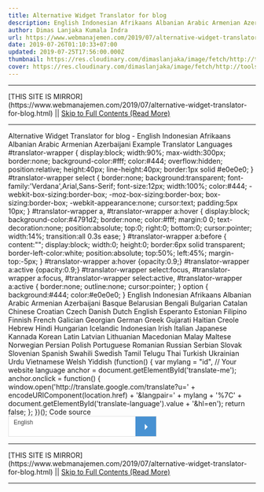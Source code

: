 ```yaml
---
title: Alternative Widget Translator for blog
description: English Indonesian Afrikaans Albanian Arabic Armenian Azerbaijani
author: Dimas Lanjaka Kumala Indra
url: https://www.webmanajemen.com/2019/07/alternative-widget-translator-for-blog.html
date: 2019-07-26T01:10:33+07:00
updated: 2019-07-25T17:56:00.000Z
thumbnail: https://res.cloudinary.com/dimaslanjaka/image/fetch/http://tools.robingood.com/assets/393/1493297085-google-translate-2png.png
cover: https://res.cloudinary.com/dimaslanjaka/image/fetch/http://tools.robingood.com/assets/393/1493297085-google-translate-2png.png
---
```


<hr/> [THIS SITE IS MIRROR](https://www.webmanajemen.com/2019/07/alternative-widget-translator-for-blog.html) || <a href="https://www.webmanajemen.com/2019/07/alternative-widget-translator-for-blog.html" rel="follow" class="button" id="read-more">Skip to Full Contents (Read More)</a> <hr/> Alternative Widget Translator for blog - English Indonesian Afrikaans Albanian Arabic Armenian Azerbaijani Example Translator Languages  #translator-wrapper {     display:block;     width:90%;     max-width:300px;     border:none;     background-color:#fff;     color:#444;     overflow:hidden;     position:relative;     height:40px;     line-height:40px;     border:1px solid #e0e0e0;   }   #translator-wrapper select {     border:none;     background:transparent;     font-family:'Verdana',Arial,Sans-Serif;     font-size:12px;     width:100%;     color:#444;     -webkit-box-sizing:border-box;     -moz-box-sizing:border-box;     box-sizing:border-box;     -webkit-appearance:none;     cursor:text;     padding:5px 10px;   }   #translator-wrapper a,   #translator-wrapper a:hover {     display:block;     background-color:#4791d2;     border:none;     color:#fff;     margin:0 0;     text-decoration:none;     position:absolute;     top:0;     right:0;     bottom:0;     cursor:pointer;     width:14%;     transition:all 0.3s ease;   }   #translator-wrapper a:before {     content:"";     display:block;     width:0;     height:0;     border:6px solid transparent;     border-left-color:white;     position:absolute;     top:50%;     left:45%;     margin-top:-5px;   }   #translator-wrapper a:hover {opacity:0.9;}   #translator-wrapper a:active {opacity:0.9;}   #translator-wrapper select:focus,   #translator-wrapper a:focus,   #translator-wrapper select:active,   #translator-wrapper a:active {     border:none;     outline:none;     cursor:pointer;   }   option {     background:#444;     color:#e0e0e0;   }     
                English          Indonesian          Afrikaans          Albanian          Arabic          Armenian          Azerbaijani          Basque          Belarusian          Bengali          Bulgarian          Catalan          Chinese          Croatian          Czech          Danish          Dutch          English          Esperanto          Estonian          Filipino          Finnish          French          Galician          Georgian          German          Greek          Gujarati          Haitian Creole          Hebrew          Hindi          Hungarian          Icelandic          Indonesian          Irish          Italian          Japanese          Kannada          Korean          Latin          Latvian          Lithuanian          Macedonian          Malay          Maltese          Norwegian          Persian          Polish          Portuguese          Romanian          Russian          Serbian          Slovak          Slovenian          Spanish          Swahili          Swedish          Tamil          Telugu          Thai          Turkish          Ukrainian          Urdu          Vietnamese          Welsh          Yiddish        
    (function() {       var mylang = "id", // Your website language           anchor = document.getElementById('translate-me');       anchor.onclick = function() {           window.open('http://translate.google.com/translate?u=' + encodeURIComponent(location.href) + '&langpair=' + mylang + '%7C' + document.getElementById('translate-language').value + '&hl=en');           return false;       };   })();    Code source
<style type="text/css">
  #translator-wrapper {
    display:block;
    width:90%;
    max-width:300px;
    border:none;
    background-color:#fff;
    color:#444;
    overflow:hidden;
    position:relative;
    height:40px;
    line-height:40px;
    border:1px solid #e0e0e0;
  }
  #translator-wrapper select {
    border:none;
    background:transparent;
    font-family:'Verdana',Arial,Sans-Serif;
    font-size:12px;
    width:100%;
    color:#444;
    -webkit-box-sizing:border-box;
    -moz-box-sizing:border-box;
    box-sizing:border-box;
    -webkit-appearance:none;
    cursor:text;
    padding:5px 10px;
  }
  #translator-wrapper a,
  #translator-wrapper a:hover {
    display:block;
    background-color:#4791d2;
    border:none;
    color:#fff;
    margin:0 0;
    text-decoration:none;
    position:absolute;
    top:0;
    right:0;
    bottom:0;
    cursor:pointer;
    width:14%;
    transition:all 0.3s ease;
  }
  #translator-wrapper a:before {
    content:"";
    display:block;
    width:0;
    height:0;
    border:6px solid transparent;
    border-left-color:white;
    position:absolute;
    top:50%;
    left:45%;
    margin-top:-5px;
  }
  #translator-wrapper a:hover {opacity:0.9;}
  #translator-wrapper a:active {opacity:0.9;}
  #translator-wrapper select:focus,
  #translator-wrapper a:focus,
  #translator-wrapper select:active,
  #translator-wrapper a:active {
    border:none;
    outline:none;
    cursor:pointer;
  }
  option {
    background:#444;
    color:#e0e0e0;
  }
  </style>
  <div id="translator-wrapper">
      <select id="translate-language">
          <option value="en" selected="selected">English</option>
          <option value="id">Indonesian</option>
          <option value="af">Afrikaans</option>
          <option value="sq">Albanian</option>
          <option value="ar">Arabic</option>
          <option value="hy">Armenian</option>
          <option value="az">Azerbaijani</option>
          <option value="eu">Basque</option>
          <option value="be">Belarusian</option>
          <option value="bn">Bengali</option>
          <option value="bg">Bulgarian</option>
          <option value="ca">Catalan</option>
          <option value="zh-CN">Chinese</option>
          <option value="hr">Croatian</option>
          <option value="cs">Czech</option>
          <option value="da">Danish</option>
          <option value="nl">Dutch</option>
          <option value="en">English</option>
          <option value="eo">Esperanto</option>
          <option value="et">Estonian</option>
          <option value="tl">Filipino</option>
          <option value="fi">Finnish</option>
          <option value="fr">French</option>
          <option value="gl">Galician</option>
          <option value="ka">Georgian</option>
          <option value="de">German</option>
          <option value="el">Greek</option>
          <option value="gu">Gujarati</option>
          <option value="ht">Haitian Creole</option>
          <option value="iw">Hebrew</option>
          <option value="hi">Hindi</option>
          <option value="hu">Hungarian</option>
          <option value="is">Icelandic</option>
          <option value="id">Indonesian</option>
          <option value="ga">Irish</option>
          <option value="it">Italian</option>
          <option value="ja">Japanese</option>
          <option value="kn">Kannada</option>
          <option value="ko">Korean</option>
          <option value="la">Latin</option>
          <option value="lv">Latvian</option>
          <option value="lt">Lithuanian</option>
          <option value="mk">Macedonian</option>
          <option value="ms">Malay</option>
          <option value="mt">Maltese</option>
          <option value="no">Norwegian</option>
          <option value="fa">Persian</option>
          <option value="pl">Polish</option>
          <option value="pt">Portuguese</option>
          <option value="ro">Romanian</option>
          <option value="ru">Russian</option>
          <option value="sr">Serbian</option>
          <option value="sk">Slovak</option>
          <option value="sl">Slovenian</option>
          <option value="es">Spanish</option>
          <option value="sw">Swahili</option>
          <option value="sv">Swedish</option>
          <option value="ta">Tamil</option>
          <option value="te">Telugu</option>
          <option value="th">Thai</option>
          <option value="tr">Turkish</option>
          <option value="uk">Ukrainian</option>
          <option value="ur">Urdu</option>
          <option value="vi">Vietnamese</option>
          <option value="cy">Welsh</option>
          <option value="yi">Yiddish</option>
      </select><a id="translate-me" href="#" title="Translate"></a>
  </div>
  <script type="text/javascript">
  (function() {
      var mylang = "id", // Your website language
          anchor = document.getElementById('translate-me');
      anchor.onclick = function() {
          window.open('http://translate.google.com/translate?u=' + encodeURIComponent(location.href) + '&langpair=' + mylang + '%7C' + document.getElementById('translate-language').value + '&hl=en');
          return false;
      };
  })();
  </script> <hr/> [THIS SITE IS MIRROR](https://www.webmanajemen.com/2019/07/alternative-widget-translator-for-blog.html) || <a href="https://www.webmanajemen.com/2019/07/alternative-widget-translator-for-blog.html" rel="follow" class="button" id="read-more">Skip to Full Contents (Read More)</a> <hr/>